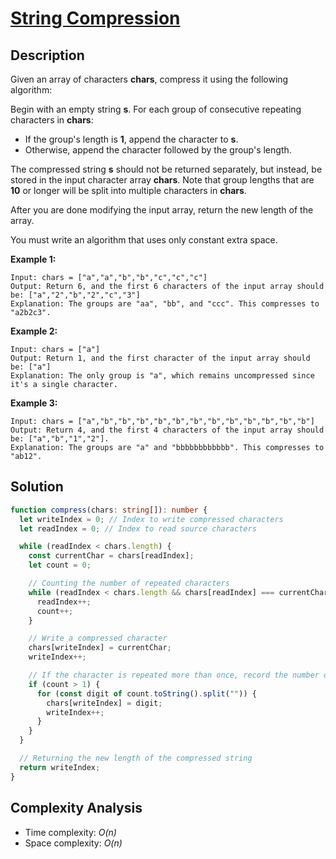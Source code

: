 # [String Compression](https://leetcode.com/problems/string-compression/)

## Description

Given an array of characters **chars**, compress it using the following algorithm:

Begin with an empty string **s**. For each group of consecutive repeating characters in **chars**:

- If the group's length is **1**, append the character to **s**.
- Otherwise, append the character followed by the group's length.

The compressed string **s** should not be returned separately, but instead, be stored in the input character array **chars**. Note that group lengths that are **10** or longer will be split into multiple characters in **chars**.

After you are done modifying the input array, return the new length of the array.

You must write an algorithm that uses only constant extra space.

**Example 1:**

```
Input: chars = ["a","a","b","b","c","c","c"]
Output: Return 6, and the first 6 characters of the input array should be: ["a","2","b","2","c","3"]
Explanation: The groups are "aa", "bb", and "ccc". This compresses to "a2b2c3".
```

**Example 2:**

```
Input: chars = ["a"]
Output: Return 1, and the first character of the input array should be: ["a"]
Explanation: The only group is "a", which remains uncompressed since it's a single character.
```

**Example 3:**

```
Input: chars = ["a","b","b","b","b","b","b","b","b","b","b","b","b"]
Output: Return 4, and the first 4 characters of the input array should be: ["a","b","1","2"].
Explanation: The groups are "a" and "bbbbbbbbbbbb". This compresses to "ab12".
```

## Solution

```typescript
function compress(chars: string[]): number {
  let writeIndex = 0; // Index to write compressed characters
  let readIndex = 0; // Index to read source characters

  while (readIndex < chars.length) {
    const currentChar = chars[readIndex];
    let count = 0;

    // Counting the number of repeated characters
    while (readIndex < chars.length && chars[readIndex] === currentChar) {
      readIndex++;
      count++;
    }

    // Write a compressed character
    chars[writeIndex] = currentChar;
    writeIndex++;

    // If the character is repeated more than once, record the number of repetitions
    if (count > 1) {
      for (const digit of count.toString().split("")) {
        chars[writeIndex] = digit;
        writeIndex++;
      }
    }
  }

  // Returning the new length of the compressed string
  return writeIndex;
}
```

## Complexity Analysis

- Time complexity: _O(n)_
- Space complexity: _O(n)_
